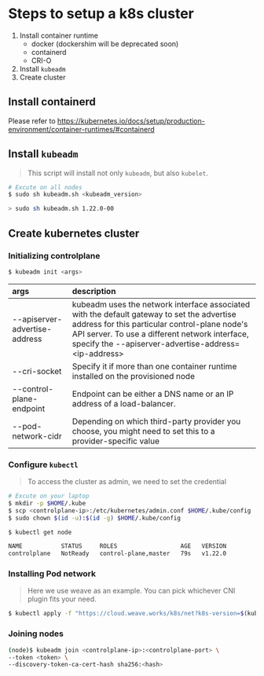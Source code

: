 # Steps to setup a k8s cluster

1. Install container runtime
    - docker (dockershim will be deprecated soon)
    - containerd
    - CRI-O
2. Install `kubeadm`
3. Create cluster



## Install containerd
Please refer to https://kubernetes.io/docs/setup/production-environment/container-runtimes/#containerd



## Install `kubeadm`
> This script will install not only `kubeadm`, but also `kubelet`.

```bash
# Excute on all nodes
$ sudo sh kubeadm.sh <kubeadm_version>

> sudo sh kubeadm.sh 1.22.0-00
```



## Create kubernetes cluster

### Initializing controlplane
```bash
$ kubeadm init <args>   
```
|  args     | description  |
| :----     |  :---- |
| --apiserver-advertise-address  | kubeadm uses the network interface associated with the default gateway to set the advertise address for this particular control-plane node's API server. To use a different network interface, specify the --apiserver-advertise-address=\<ip-address\> |
| --cri-socket  | Specify it if more than one container runtime installed on the provisioned node |
| --control-plane-endpoint  | Endpoint can be either a DNS name or an IP address of a load-balancer. |
| --pod-network-cidr  | Depending on which third-party provider you choose, you might need to set this to a provider-specific value |


### Configure `kubectl`
> To access the cluster as admin, we need to set the credential

```bash
# Excute on your laptop
$ mkdir -p $HOME/.kube
$ scp <controlplane-ip>:/etc/kubernetes/admin.conf $HOME/.kube/config
$ sudo chown $(id -u):$(id -g) $HOME/.kube/config

$ kubectl get node

NAME           STATUS     ROLES                  AGE   VERSION
controlplane   NotReady   control-plane,master   79s   v1.22.0
```



### Installing Pod network
> Here we use weave as an example. You can pick whichever CNI plugin fits your need.

```bash
$ kubectl apply -f "https://cloud.weave.works/k8s/net?k8s-version=$(kubectl version | base64 | tr -d '\n')"
```



### Joining nodes
```bash
(node)$ kubeadm join <controlplane-ip>:<controlplane-port> \
--token <token> \
--discovery-token-ca-cert-hash sha256:<hash>
```